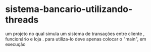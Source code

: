 # sistema-bancario-utilizando-threads
um projeto no qual simula um sistema de transações entre cliente , funcionário e loja .
para utiliza-lo deve apenas colocar o "main", em execução 
